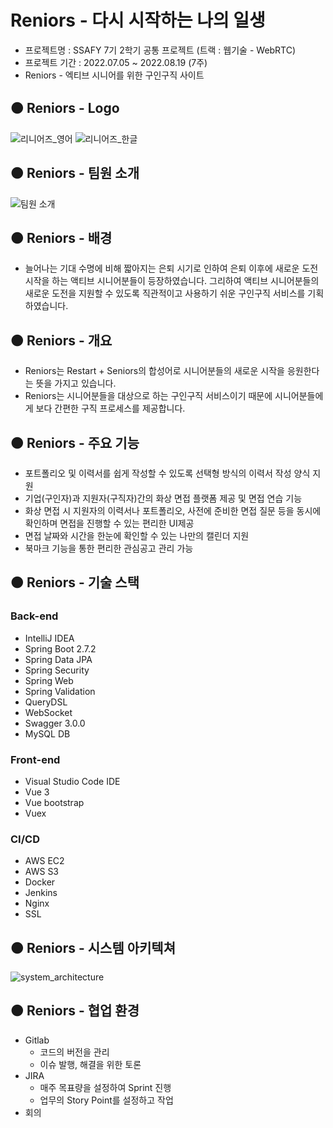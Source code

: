 # Reniors - 다시 시작하는 나의 일생
- 프로젝트명 : SSAFY 7기 2학기 공통 프로젝트 (트랙 : 웹기술 - WebRTC)
- 프로젝트 기간 : 2022.07.05 ~ 2022.08.19 (7주)
- Reniors - 엑티브 시니어를 위한 구인구직 사이트

## 🟠 Reniors - Logo
![리니어즈_영어](https://user-images.githubusercontent.com/81104902/188835364-7b282ace-3436-4e8b-b97a-d042ccf5ab5c.png)
![리니어즈_한글](https://user-images.githubusercontent.com/81104902/189074880-f39ac174-5979-4284-8198-ff962ce1e5de.png)

## 🟠 Reniors - 팀원 소개
![팀원 소개](https://user-images.githubusercontent.com/81104902/189853933-c096118f-e48e-4098-9953-c3f12e321106.png)

## 🟠 Reniors - 배경
- 늘어나는 기대 수명에 비해 짧아지는 은퇴 시기로 인하여 은퇴 이후에 새로운 도전 시작을 하는 액티브 시니어분들이 등장하였습니다. 그리하여 액티브 시니어분들의 새로운 도전을 지원할 수 있도록 직관적이고 사용하기 쉬운 구인구직 서비스를 기획하였습니다.

## 🟠 Reniors - 개요
- Reniors는 Restart + Seniors의 합성어로 시니어분들의 새로운 시작을 응원한다는 뜻을 가지고 있습니다.
- Reniors는 시니어분들을 대상으로 하는 구인구직 서비스이기 때문에 시니어분들에게 보다 간편한 구직 프로세스를 제공합니다.

## 🟠 Reniors - 주요 기능
- 포트폴리오 및 이력서를 쉽게 작성할 수 있도록 선택형 방식의 이력서 작성 양식 지원
- 기업(구인자)과 지원자(구직자)간의 화상 면접 플랫폼 제공 및 면접 연습 기능
- 화상 면접 시 지원자의 이력서나 포트폴리오, 사전에 준비한 면접 질문 등을 동시에 확인하며 면접을 진행할 수 있는 편리한 UI제공
- 면접 날짜와 시간을 한눈에 확인할 수 있는 나만의 캘린더 지원
- 북마크 기능을 통한 편리한 관심공고 관리 가능

## 🟠 Reniors - 기술 스택
### Back-end
- IntelliJ IDEA
- Spring Boot 2.7.2
- Spring Data JPA
- Spring Security
- Spring Web
- Spring Validation
- QueryDSL
- WebSocket
- Swagger 3.0.0
- MySQL DB

### Front-end
- Visual Studio Code IDE
- Vue 3
- Vue bootstrap
- Vuex

### CI/CD
- AWS EC2
- AWS S3
- Docker
- Jenkins
- Nginx
- SSL

## 🟠 Reniors - 시스템 아키텍쳐
![system_architecture](https://user-images.githubusercontent.com/81104902/196966307-5affc076-32ab-410d-826b-8f551b4fcf81.png)

## 🟠 Reniors - 협업 환경
- Gitlab
  - 코드의 버전을 관리
  - 이슈 발행, 해결을 위한 토론
- JIRA
  - 매주 목표량을 설정하여 Sprint 진행
  - 업무의 Story Point를 설정하고 작업
- 회의

